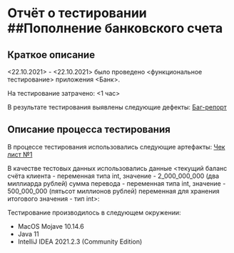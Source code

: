 # Отчёт о тестировании ##Пополнение банковского счета

## Краткое описание

<22.10.2021> - <22.10.2021> было проведено <функциональное тестирование> приложения <Банк>.

На тестирование затрачено: <1 час>

В результате тестирования выявлены следующие дефекты:
[Баг-репорт](https://github.com/demmysabel/Java1.1/issues/1)


## Описание процесса тестирования

В процессе тестирования использовались следующие артефакты:
[Чек лист №1](https://github.com/demmysabel/Java1.1/issues/2#issue-1111366220)





В качестве тестовых данных использовались данные <текущий баланс счёта клиента - переменная типа int, значение - 2_000_000_000 (два миллиарда рублей)
сумма перевода - переменная типа int, значение - 500_000_000 (пятьсот миллионов рублей)
переменная для хранения итогового значения - тип int>:


Тестирование производилось в следующем окружении:
* MacOS Mojave 10.14.6
* Java 11
* IntelliJ IDEA 2021.2.3 (Community Edition)
